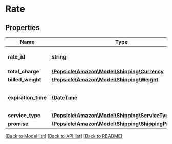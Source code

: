 # Rate

## Properties
Name | Type | Description | Notes
------------ | ------------- | ------------- | -------------
**rate_id** | **string** | An identifier for the rate. | [optional] 
**total_charge** | [**\Popsicle\Amazon\Model\Shipping\Currency**](Currency.md) |  | [optional] 
**billed_weight** | [**\Popsicle\Amazon\Model\Shipping\Weight**](Weight.md) |  | [optional] 
**expiration_time** | [**\DateTime**](\DateTime.md) | The time after which the offering will expire. | [optional] 
**service_type** | [**\Popsicle\Amazon\Model\Shipping\ServiceType**](ServiceType.md) |  | [optional] 
**promise** | [**\Popsicle\Amazon\Model\Shipping\ShippingPromiseSet**](ShippingPromiseSet.md) |  | [optional] 

[[Back to Model list]](../../README.md#documentation-for-models) [[Back to API list]](../../README.md#documentation-for-api-endpoints) [[Back to README]](../../README.md)

